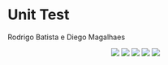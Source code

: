 # Unit Test
Rodrigo Batista e Diego Magalhaes

<p align="center">
<img src="https://img.shields.io/badge/11-Unit testing-brightgreen">
<img src="https://img.shields.io/badge/✔-Comandos-brightgreen">
<img src="https://img.shields.io/badge/✔-Desvio-brightgreen">
<img src="https://img.shields.io/badge/✔-Condicao-brightgreen">
<img src="https://img.shields.io/badge/❌-Mock-red">
</p>
